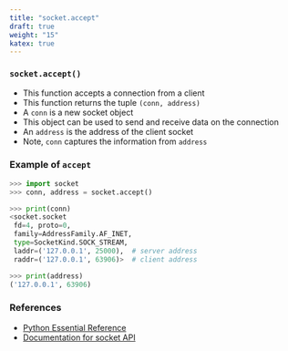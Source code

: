 ```yaml
---
title: "socket.accept"
draft: true
weight: "15"
katex: true
---
```


### `socket.accept()`
- This function accepts a connection from a client
- This function returns the tuple `(conn, address)`
- A `conn` is a new socket object
- This object can be used to send and receive data on the connection
- An `address` is the address of the client socket
- Note, `conn` captures the information from `address`

### Example of `accept`

```python
>>> import socket
>>> conn, address = socket.accept()

>>> print(conn)
<socket.socket
 fd=4, proto=0,
 family=AddressFamily.AF_INET,
 type=SocketKind.SOCK_STREAM,
 laddr=('127.0.0.1', 25000),  # server address
 raddr=('127.0.0.1', 63906)>  # client address

>>> print(address)
('127.0.0.1', 63906)
```

### References
- [Python Essential Reference](http://index-of.co.uk/Python/Python%20Essential%20Reference,%20Fourth%20Edition.pdf)
- [Documentation for socket API](https://docs.python.org/3/library/socket.html)
